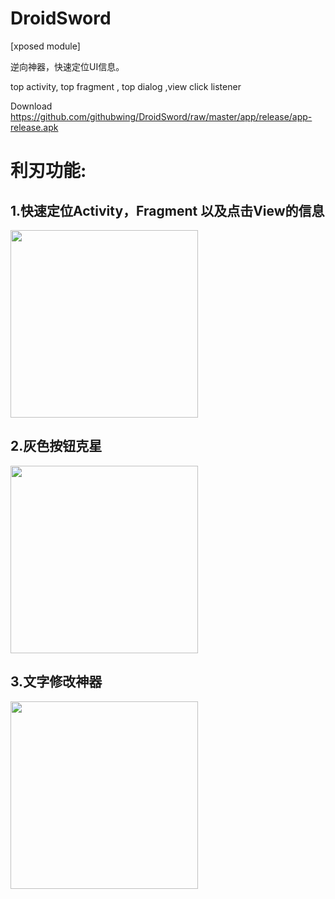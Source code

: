 # DroidSword
[xposed module]

逆向神器，快速定位UI信息。

top activity, top fragment , top dialog ,view click listener 

Download 
https://github.com/githubwing/DroidSword/raw/master/app/release/app-release.apk

# 利刃功能:

## 1.快速定位Activity，Fragment 以及点击View的信息

<img src="https://github.com/githubwing/DroidSword/raw/master/img/pic.png" width=300/>

## 2.灰色按钮克星

<img src="https://github.com/githubwing/DroidSword/raw/master/img/pic2.gif" width=300/>

## 3.文字修改神器

<img src="https://github.com/githubwing/DroidSword/raw/master/img/pic3.gif" width=300/>

